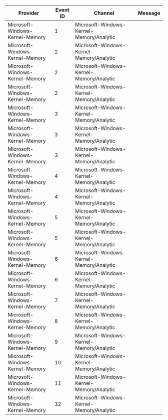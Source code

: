 Provider                         |  Event ID  |  Channel                                   |  Message
---------------------------------|------------|--------------------------------------------|---------
Microsoft-Windows-Kernel-Memory  |  1         |  Microsoft-Windows-Kernel-Memory/Analytic  |
Microsoft-Windows-Kernel-Memory  |  2         |  Microsoft-Windows-Kernel-Memory/Analytic  |
Microsoft-Windows-Kernel-Memory  |  2         |  Microsoft-Windows-Kernel-Memory/Analytic  |
Microsoft-Windows-Kernel-Memory  |  2         |  Microsoft-Windows-Kernel-Memory/Analytic  |
Microsoft-Windows-Kernel-Memory  |  3         |  Microsoft-Windows-Kernel-Memory/Analytic  |
Microsoft-Windows-Kernel-Memory  |  3         |  Microsoft-Windows-Kernel-Memory/Analytic  |
Microsoft-Windows-Kernel-Memory  |  3         |  Microsoft-Windows-Kernel-Memory/Analytic  |
Microsoft-Windows-Kernel-Memory  |  4         |  Microsoft-Windows-Kernel-Memory/Analytic  |
Microsoft-Windows-Kernel-Memory  |  4         |  Microsoft-Windows-Kernel-Memory/Analytic  |
Microsoft-Windows-Kernel-Memory  |  5         |  Microsoft-Windows-Kernel-Memory/Analytic  |
Microsoft-Windows-Kernel-Memory  |  5         |  Microsoft-Windows-Kernel-Memory/Analytic  |
Microsoft-Windows-Kernel-Memory  |  6         |  Microsoft-Windows-Kernel-Memory/Analytic  |
Microsoft-Windows-Kernel-Memory  |  6         |  Microsoft-Windows-Kernel-Memory/Analytic  |
Microsoft-Windows-Kernel-Memory  |  7         |  Microsoft-Windows-Kernel-Memory/Analytic  |
Microsoft-Windows-Kernel-Memory  |  8         |  Microsoft-Windows-Kernel-Memory/Analytic  |
Microsoft-Windows-Kernel-Memory  |  9         |  Microsoft-Windows-Kernel-Memory/Analytic  |
Microsoft-Windows-Kernel-Memory  |  10        |  Microsoft-Windows-Kernel-Memory/Analytic  |
Microsoft-Windows-Kernel-Memory  |  11        |  Microsoft-Windows-Kernel-Memory/Analytic  |
Microsoft-Windows-Kernel-Memory  |  12        |  Microsoft-Windows-Kernel-Memory/Analytic  |